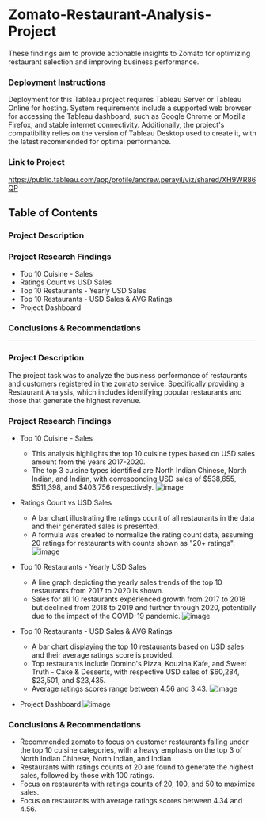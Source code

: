 # Zomato-Restaurant-Analysis-Project
These findings aim to provide actionable insights to Zomato for optimizing restaurant selection and improving business performance.

### Deployment Instructions
Deployment for this Tableau project requires Tableau Server or Tableau Online for hosting. System requirements include a supported web browser for accessing the Tableau dashboard, such as Google Chrome or Mozilla Firefox, and stable internet connectivity. Additionally, the project's compatibility relies on the version of Tableau Desktop used to create it, with the latest recommended for optimal performance.


### Link to Project
https://public.tableau.com/app/profile/andrew.perayil/viz/shared/XH9WR86QP

## Table of Contents
### Project Description
### Project Research Findings
* Top 10 Cuisine - Sales
* Ratings Count vs USD Sales
* Top 10 Restaurants - Yearly USD Sales
* Top 10 Restaurants - USD Sales & AVG Ratings
* Project Dashboard
### Conclusions & Recommendations


----------------------------------

### Project Description
The project task was to analyze the business performance of restaurants and customers registered in the zomato service. Specifically providing a Restaurant Analysis, which includes identifying popular restaurants and those that generate the highest revenue.

### Project Research Findings
* Top 10 Cuisine - Sales
  * This analysis highlights the top 10 cuisine types based on USD sales amount from the years 2017-2020.
  * The top 3 cuisine types identified are North Indian Chinese, North Indian, and Indian, with corresponding USD sales of $538,655, $511,398, and $403,756 respectively.
  ![image](https://github.com/user-attachments/assets/a4a9d9b7-aa1c-4cbf-b17a-748ee3bc71c5)

* Ratings Count vs USD Sales
  * A bar chart illustrating the ratings count of all restaurants in the data and their generated sales is presented.
  * A formula was created to normalize the rating count data, assuming 20 ratings for restaurants with counts shown as "20+ ratings".
  ![image](https://github.com/user-attachments/assets/effc7106-7a16-4ffb-927e-22c1e9a11cf8)

* Top 10 Restaurants - Yearly USD Sales
  * A line graph depicting the yearly sales trends of the top 10 restaurants from 2017 to 2020 is shown.
  * Sales for all 10 restaurants experienced growth from 2017 to 2018 but declined from 2018 to 2019 and further through 2020, potentially due to the impact of the COVID-19 pandemic.
   ![image](https://github.com/user-attachments/assets/7f2bf526-b4ae-409f-9c07-e43582abb2b4)

* Top 10 Restaurants - USD Sales & AVG Ratings
  * A bar chart displaying the top 10 restaurants based on USD sales and their average ratings score is provided.
  * Top restaurants include Domino's Pizza, Kouzina Kafe, and Sweet Truth - Cake & Desserts, with respective USD sales of $60,284, $23,501, and $23,435.
  * Average ratings scores range between 4.56 and 3.43.
  ![image](https://github.com/user-attachments/assets/8a70f541-e451-4455-b871-d02f04729ce8)

* Project Dashboard
  ![image](https://github.com/user-attachments/assets/23ab9cd1-ca2d-4668-984d-3128c29d24d1)

### Conclusions & Recommendations
* Recommended zomato to focus on customer restaurants falling under the top 10 cuisine categories, with a heavy emphasis on the top 3 of North Indian Chinese, North Indian, and Indian
* Restaurants with ratings counts of 20 are found to generate the highest sales, followed by those with 100 ratings.
* Focus on restaurants with ratings counts of 20, 100, and 50 to maximize sales.
* Focus on restaurants with average ratings scores between 4.34 and 4.56.
